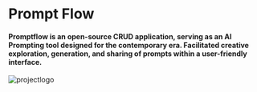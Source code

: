 # Prompt Flow

#### Promptflow is an open-source CRUD application, serving as an AI Prompting tool designed for the contemporary era. Facilitated creative exploration, generation, and sharing of prompts within a user-friendly interface.

![projectlogo](https://drive.google.com/file/d/1Yy4GjqxCNvRb7jKvk3aCrJ2IT8L3xKXx/view?usp=sharing)


